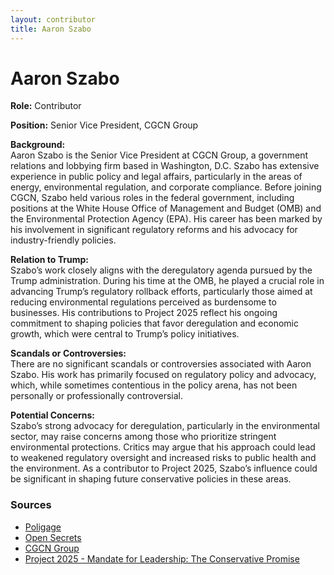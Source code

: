 ```yaml
---
layout: contributor
title: Aaron Szabo
---
```


# Aaron Szabo

**Role:** Contributor

**Position:** Senior Vice President, CGCN Group

**Background:**  
Aaron Szabo is the Senior Vice President at CGCN Group, a government relations and lobbying firm based in Washington, D.C. Szabo has extensive experience in public policy and legal affairs, particularly in the areas of energy, environmental regulation, and corporate compliance. Before joining CGCN, Szabo held various roles in the federal government, including positions at the White House Office of Management and Budget (OMB) and the Environmental Protection Agency (EPA). His career has been marked by his involvement in significant regulatory reforms and his advocacy for industry-friendly policies.

**Relation to Trump:**  
Szabo’s work closely aligns with the deregulatory agenda pursued by the Trump administration. During his time at the OMB, he played a crucial role in advancing Trump’s regulatory rollback efforts, particularly those aimed at reducing environmental regulations perceived as burdensome to businesses. His contributions to Project 2025 reflect his ongoing commitment to shaping policies that favor deregulation and economic growth, which were central to Trump’s policy initiatives.

**Scandals or Controversies:**  
There are no significant scandals or controversies associated with Aaron Szabo. His work has primarily focused on regulatory policy and advocacy, which, while sometimes contentious in the policy arena, has not been personally or professionally controversial.

**Potential Concerns:**  
Szabo’s strong advocacy for deregulation, particularly in the environmental sector, may raise concerns among those who prioritize stringent environmental protections. Critics may argue that his approach could lead to weakened regulatory oversight and increased risks to public health and the environment. As a contributor to Project 2025, Szabo’s influence could be significant in shaping future conservative policies in these areas.

### Sources
- [Poligage](https://www.poligage.com/expertise/aaron-szabo/)
- [Open Secrets](https://www.opensecrets.org/federal-lobbying/lobbyists/summary?cycle=2023&id=Y0000055386L)
- [CGCN Group](https://www.cgcn.com)
- [Project 2025 - Mandate for Leadership: The Conservative Promise](https://www.project2025.org)
